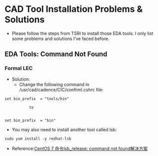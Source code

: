 # CAD Tool Installation Problems & Solutions
* Please follow the steps from TSRI to install those EDA tools. I only list some problems and solutions I've faced before.


## EDA Tools: Command Not Found 

### Formal LEC
* Solution: 
  * Change the following command in /usr/cad/cadence/CIC/confrml.cshrc file:  
```
set bin_prefix 	= "tools/bin"

           to
              
              
set bin_prefix 	= "bin"
```
  * You may also need to install another tool called lsb:
```
sudo yum install -y redhat-lsb
```
  * Reference:[CentOS 7 命令lsb_release: command not found解决方案](https://blog.csdn.net/xufengzhu/article/details/73330741)
